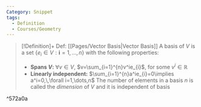 ```yaml
---
Category: Snippet
tags:
  - Definition
  - Courses/Geometry
---
```

> [!Definition]+ Def: [[Pages/Vector Basis|Vector Basis]]
> A basis of $V$ is a set $\{e_{i}\in V:\mathbf{i}=1,\dots,\,n\}$ with the following properties:
> - **Spans $V$:** $\forall v\in V$, $v=\sum_{i=1}^{n}v^ie_{i}$, for some $v^i\in\mathbb{R}$
> - **Linearly independent:** $\sum_{i=1}^{n}a^ie_{i}=0\implies a^i=0,\,\forall i=1,\dots,n$
> The number of elements in a basis $n$ is called the *dimension* of $V$ and it is independent of basis

^572a0a

